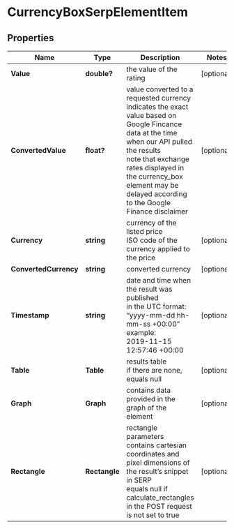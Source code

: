 # CurrencyBoxSerpElementItem


## Properties

| Name | Type | Description | Notes |
|------------ | ------------- | ------------- | -------------|
**Value** | **double?** | the value of the rating |[optional]|
**ConvertedValue** | **float?** | value converted to a requested currency<br>indicates the exact value based on Google Fincance data at the time when our API pulled the results<br>note that exchange rates displayed in the currency_box element may be delayed according to the Google Finance disclaimer |[optional]|
**Currency** | **string** | currency of the listed price<br>ISO code of the currency applied to the price |[optional]|
**ConvertedCurrency** | **string** | converted currency |[optional]|
**Timestamp** | **string** | date and time when the result was published<br>in the UTC format: “yyyy-mm-dd hh-mm-ss +00:00”<br>example:<br>2019-11-15 12:57:46 +00:00 |[optional]|
**Table** | **Table** | results table<br>if there are none, equals null |[optional]|
**Graph** | **Graph** | contains data provided in the graph of the element |[optional]|
**Rectangle** | **Rectangle** | rectangle parameters<br>contains cartesian coordinates and pixel dimensions of the result’s snippet in SERP<br>equals null if calculate_rectangles in the POST request is not set to true |[optional]|